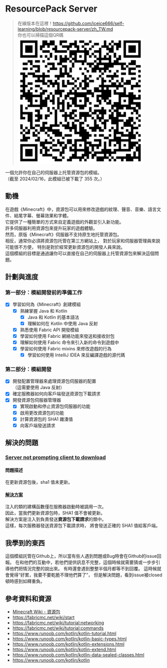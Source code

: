 
# ResourcePack Server

> 在線版本在這裡！https://github.com/iceice666/self-learning/blob/resourcepack-server/zh_TW.md  
> 你也可以掃描這個QR碼
> ![](qrcode_zh.png)

一個允許你在自己的伺服器上托管資源包的模組。  
（截至 2024/02/16，此模組已被下載了 355 次。）  

## 動機

在遊戲《Minecraft》中，資源包可以用來修改遊戲的紋理、聲音、音樂、語言文件、結尾字幕、螢幕效果和字體。  
它提供了一種簡單的方式來自定義遊戲的外觀並引入新功能。  
許多伺服器利用資源包來提升玩家的遊戲體驗。  
然而，原版《Minecraft》伺服器不支持原生地托管資源包。  
相反，通常你必須將資源包托管在第三方網站上，
對於玩家和伺服器管理員來說可能很不方便，
特別是對於經常更新資源包的開發人員來說。  
這個模組的目標是通過讓你可以直接在自己的伺服器上托管資源包來解決這個問題。

## 計劃與進度

### 第一部分：模組開發前的準備工作

- [x] 學習如何為《Minecraft》創建模組
    - [x] 熟練掌握 Java 和 Kotlin
        - [x] Java 和 Kotlin 的基本語法
        - [x] 理解如何在 Kotlin 中使用 Java 反射
    - [x] 熟悉使用 Fabric API 開發模組
    - [x] 學習如何使用 Fabric 網絡功能來發送和接收封包
    - [x] 理解如何使用 Fabric 命令來引入新的命令到遊戲中
    - [x] 學習如何使用 Fabric mixins 來修改遊戲的行為
        - [x] 學習如何使用 IntelliJ IDEA 來反編譯遊戲的源代碼

### 第二部分：模組開發

- [x] 開發配置管理器來處理資源包伺服器的配置  
      （這需要使用 Java 反射）
- [x] 確定服務器如何向客戶端發送資源包下載請求
- [x] 開發資源包伺服器管理器
    - [x] 實現啟動和停止資源包伺服器的功能
    - [x] 啟用更改資源包的功能
    - [x] 計算資源包的 SHA1 雜湊值
    - [x] 向客戶端發送請求

## 解決的問題

### [Server not prompting client to download](https://github.com/iceice666/resourcepack-server/issues/3) 

#### 問題描述

在更新資源包後，sha1 值未更新。

#### [解決方案](https://github.com/iceice666/resourcepack-server/pull/4/commits/91e0ff98ac171994bc61f9500f04c04ce6767dfc)  

注入的類的建構函數僅在服務器啟動時被調用一次。  
因此，當我們更新資源包時，SHA1 值不會被更新。  
解決方案是注入到負責發送**資源包下載請求**的類中。  
這樣，每次服務器發送資源包下載請求時，
將會發送正確的 SHA1 值給客戶端。

## 我學到的東西

這個模組託管在Github上，所以當有些人遇到問題或Bug時會在Github的issue回報。
在和他們的互動中，若他們提供訊息不完整，這個時候就需要猜或一步步引導他們把情況完整的說出來。
有時還會遇到整整半個月都等不到回覆。
這時候就會覺得“好累，我要不要乾脆不理他們算了”，
但是解決問題，看到issue被closed頓時感到如釋重負。

## 參考資料和資源

- [Minecraft Wiki - 資源包](https://minecraft.gamepedia.com/Resource_pack)
- https://fabricmc.net/wiki/start
- https://fabricmc.net/wiki/tutorial:networking
- https://fabricmc.net/wiki/tutorial:commands
- https://www.runoob.com/kotlin/kotlin-tutorial.html
- https://www.runoob.com/kotlin/kotlin-basic-types.html
- https://www.runoob.com/kotlin/kotlin-extensions.html
- https://www.runoob.com/kotlin/kotlin-extend.html
- https://www.runoob.com/kotlin/kotlin-data-sealed-classes.html
- https://www.runoob.com/kotlin/kotlin

